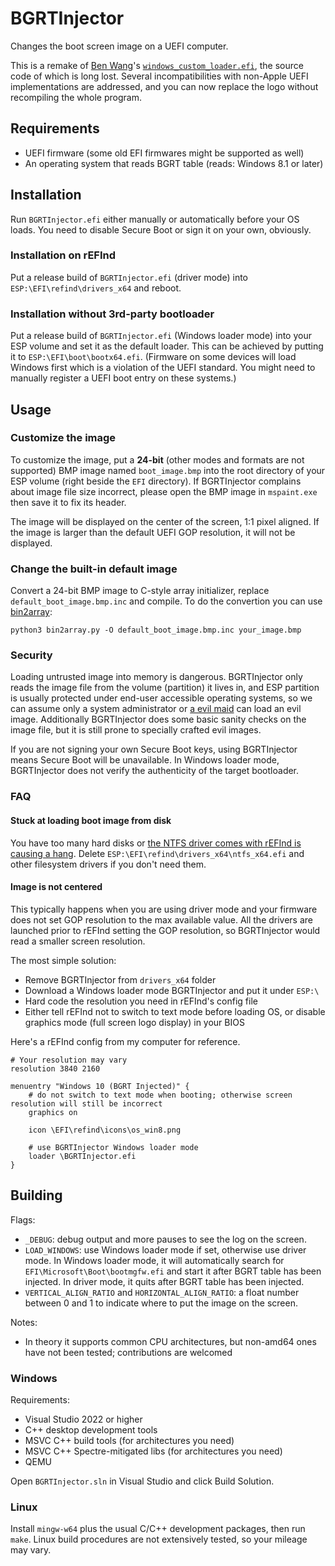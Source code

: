 # BGRTInjector

Changes the boot screen image on a UEFI computer.

This is a remake of [Ben Wang](https://github.com/imbushuo)'s [`windows_custom_loader.efi`](https://archive.org/details/windows_custom_loader_by_ben_wang), the source code of which is long lost. Several incompatibilities with non-Apple UEFI implementations are addressed, and you can now replace the logo without recompiling the whole program.

## Requirements

* UEFI firmware (some old EFI firmwares might be supported as well)
* An operating system that reads BGRT table (reads: Windows 8.1 or later)

## Installation

Run `BGRTInjector.efi` either manually or automatically before your OS loads. You need to disable Secure Boot or sign it on your own, obviously.

### Installation on rEFInd

Put a release build of `BGRTInjector.efi` (driver mode) into `ESP:\EFI\refind\drivers_x64` and reboot.

### Installation without 3rd-party bootloader

Put a release build of `BGRTInjector.efi` (Windows loader mode) into your ESP volume and set it as the default loader. This can be achieved by putting it to `ESP:\EFI\boot\bootx64.efi`. (Firmware on some devices will load Windows first which is a violation of the UEFI standard. You might need to manually register a UEFI boot entry on these systems.)

## Usage

### Customize the image

To customize the image, put a **24-bit** (other modes and formats are not supported) BMP image named `boot_image.bmp` into the root directory of your ESP volume (right beside the `EFI` directory). If BGRTInjector complains about image file size incorrect, please open the BMP image in `mspaint.exe` then save it to fix its header.

The image will be displayed on the center of the screen, 1:1 pixel aligned. If the image is larger than the default UEFI GOP resolution, it will not be displayed. 

### Change the built-in default image

Convert a 24-bit BMP image to C-style array initializer, replace `default_boot_image.bmp.inc` and compile. To do the convertion you can use [bin2array](https://github.com/Jamesits/bin2array):

```shell
python3 bin2array.py -O default_boot_image.bmp.inc your_image.bmp
```

### Security

Loading untrusted image into memory is dangerous. BGRTInjector only reads the image file from the volume (partition) it lives in, and ESP partition is usually protected under end-user accessible operating systems, so we can assume only a system administrator or [a evil maid](https://en.wikipedia.org/wiki/Evil_maid_attack) can load an evil image. Additionally BGRTInjector does some basic sanity checks on the image file, but it is still prone to specially crafted evil images. 

If you are not signing your own Secure Boot keys, using BGRTInjector means Secure Boot will be unavailable. In Windows loader mode, BGRTInjector does not verify the authenticity of the target bootloader. 

### FAQ

#### Stuck at loading boot image from disk

You have too many hard disks or [the NTFS driver comes with rEFInd is causing a hang](https://www.rodsbooks.com/refind/drivers.html#selecting). Delete `ESP:\EFI\refind\drivers_x64\ntfs_x64.efi` and other filesystem drivers if you don't need them. 

#### Image is not centered

This typically happens when you are using driver mode and your firmware does not set GOP resolution to the max available value. All the drivers are launched prior to rEFInd setting the GOP resolution, so BGRTInjector would read a smaller screen resolution.

The most simple solution:

* Remove BGRTInjector from `drivers_x64` folder
* Download a Windows loader mode BGRTInjector and put it under `ESP:\`
* Hard code the resolution you need in rEFInd's config file
* Either tell rEFInd not to switch to text mode before loading OS, or disable graphics mode (full screen logo display) in your BIOS

Here's a rEFInd config from my computer for reference.

```
# Your resolution may vary
resolution 3840 2160

menuentry "Windows 10 (BGRT Injected)" {
    # do not switch to text mode when booting; otherwise screen resolution will still be incorrect
    graphics on

    icon \EFI\refind\icons\os_win8.png

    # use BGRTInjector Windows loader mode 
    loader \BGRTInjector.efi
}
```

## Building

Flags:

* `_DEBUG`: debug output and more pauses to see the log on the screen.
* `LOAD_WINDOWS`: use Windows loader mode if set, otherwise use driver mode. In Windows loader mode, it will automatically search for `EFI\Microsoft\Boot\bootmgfw.efi` and start it after BGRT table has been injected. In driver mode, it quits after BGRT table has been injected.
* `VERTICAL_ALIGN_RATIO` and `HORIZONTAL_ALIGN_RATIO`: a float number between 0 and 1 to indicate where to put the image on the screen.

Notes:
* In theory it supports common CPU architectures, but non-amd64 ones have not been tested; contributions are welcomed

### Windows

Requirements:

* Visual Studio 2022 or higher
* C++ desktop development tools
* MSVC C++ build tools (for architectures you need)
* MSVC C++ Spectre-mitigated libs (for architectures you need)
* QEMU

Open `BGRTInjector.sln` in Visual Studio and click Build Solution. 

### Linux

Install `mingw-w64` plus the usual C/C++ development packages, then run `make`. Linux build procedures are not extensively tested, so your mileage may vary.
